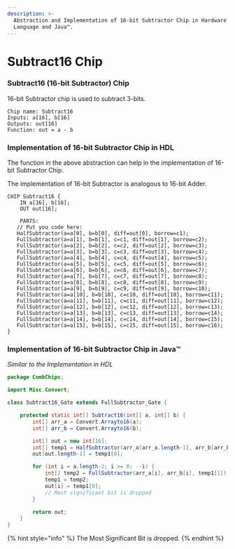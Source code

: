 ```yaml
---
description: >-
  Abstraction and Implementation of 16-bit Subtractor Chip in Hardware Design
  Language and Java™.
---
```


# Subtract16 Chip

### Subtract16 (16-bit Subtractor) Chip

16-bit Subtractor chip is used to subtract 3-bits.

```nand2tetris-hdl
Chip name: Subtract16
Inputs: a[16], b[16]
Outputs: out[16]
Function: out = a - b
```

### Implementation of 16-bit Subtractor Chip in HDL

The function in the above abstraction can help in the implementation of 16-bit Subtractor Chip.

The implementation of 16-bit Subtractor is analogous to 16-bit Adder.

```nand2tetris-hdl
CHIP Subtract16 {
    IN a[16], b[16];
    OUT out[16];

    PARTS:
   // Put you code here:
   HalfSubtractor(a=a[0], b=b[0], diff=out[0], borrow=c1);
   FullSubtractor(a=a[1], b=b[1], c=c1, diff=out[1], borrow=c2);
   FullSubtractor(a=a[2], b=b[2], c=c2, diff=out[2], borrow=c3);
   FullSubtractor(a=a[3], b=b[3], c=c3, diff=out[3], borrow=c4);
   FullSubtractor(a=a[4], b=b[4], c=c4, diff=out[4], borrow=c5);
   FullSubtractor(a=a[5], b=b[5], c=c5, diff=out[5], borrow=c6);
   FullSubtractor(a=a[6], b=b[6], c=c6, diff=out[6], borrow=c7);
   FullSubtractor(a=a[7], b=b[7], c=c7, diff=out[7], borrow=c8);
   FullSubtractor(a=a[8], b=b[8], c=c8, diff=out[8], borrow=c9);
   FullSubtractor(a=a[9], b=b[9], c=c9, diff=out[9], borrow=c10);
   FullSubtractor(a=a[10], b=b[10], c=c10, diff=out[10], borrow=c11);
   FullSubtractor(a=a[11], b=b[11], c=c11, diff=out[11], borrow=c12);
   FullSubtractor(a=a[12], b=b[12], c=c12, diff=out[12], borrow=c13);
   FullSubtractor(a=a[13], b=b[13], c=c13, diff=out[13], borrow=c14);
   FullSubtractor(a=a[14], b=b[14], c=c14, diff=out[14], borrow=c15);
   FullSubtractor(a=a[15], b=b[15], c=c15, diff=out[15], borrow=c16);
}
```

### Implementation of 16-bit Subtractor Chip in Java™

_Similar to the Implementation in HDL_

```java
package CombChips;

import Misc.Convert;

class Subtract16_Gate extends FullSubtractor_Gate {

    protected static int[] Subtract16(int[] a, int[] b) {
        int[] arr_a = Convert.Arrayto16(a);
        int[] arr_b = Convert.Arrayto16(b);

        int[] out = new int[16];
        int[] temp1 = HalfSubtractor(arr_a[arr_a.length-1], arr_b[arr_b.length-1]);
        out[out.length-1] = temp1[0];

        for (int i = a.length-2; i >= 0; --i) {
            int[] temp2 = FullSubtractor(arr_a[i], arr_b[i], temp1[1]);
            temp1 = temp2;
            out[i] = temp1[0];
            // Most significant bit is dropped
        }

        return out;
    }
}
```

{% hint style="info" %}
The Most Significant Bit is dropped.
{% endhint %}
